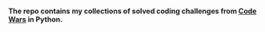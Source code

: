 #### The repo contains my collections of solved coding challenges from [Code Wars](https://www.codewars.com/) in Python.